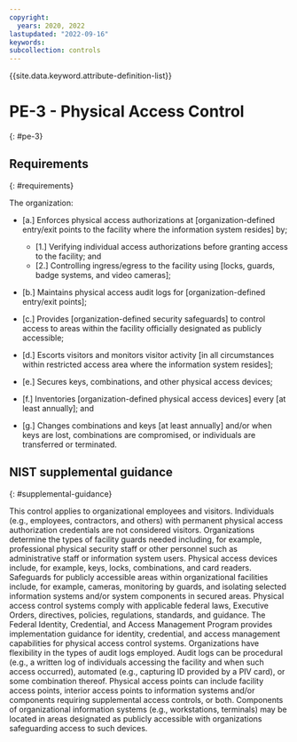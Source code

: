 ```yaml
---
copyright:
  years: 2020, 2022
lastupdated: "2022-09-16"
keywords: 
subcollection: controls
---
```


{{site.data.keyword.attribute-definition-list}}

# PE-3 - Physical Access Control
{: #pe-3}

## Requirements
{: #requirements}

The organization:

- \[a.\] Enforces physical access authorizations at [organization-defined entry/exit points to the facility where the information system resides] by;

  - \[1.\] Verifying individual access authorizations before granting access to the facility; and
  - \[2.\] Controlling ingress/egress to the facility using [locks, guards, badge systems, and video cameras];

- \[b.\] Maintains physical access audit logs for [organization-defined entry/exit points];

- \[c.\] Provides [organization-defined security safeguards] to control access to areas within the facility officially designated as publicly accessible;

- \[d.\] Escorts visitors and monitors visitor activity [in all circumstances within restricted access area where the information system resides];

- \[e.\] Secures keys, combinations, and other physical access devices;

- \[f.\] Inventories [organization-defined physical access devices] every [at least annually]; and

- \[g.\] Changes combinations and keys [at least annually] and/or when keys are lost, combinations are compromised, or individuals are transferred or terminated.

## NIST supplemental guidance
{: #supplemental-guidance}

This control applies to organizational employees and visitors. Individuals (e.g., employees, contractors, and others) with permanent physical access authorization credentials are not considered visitors. Organizations determine the types of facility guards needed including, for example, professional physical security staff or other personnel such as administrative staff or information system users. Physical access devices include, for example, keys, locks, combinations, and card readers. Safeguards for publicly accessible areas within organizational facilities include, for example, cameras, monitoring by guards, and isolating selected information systems and/or system components in secured areas. Physical access control systems comply with applicable federal laws, Executive Orders, directives, policies, regulations, standards, and guidance. The Federal Identity, Credential, and Access Management Program provides implementation guidance for identity, credential, and access management capabilities for physical access control systems. Organizations have flexibility in the types of audit logs employed. Audit logs can be procedural (e.g., a written log of individuals accessing the facility and when such access occurred), automated (e.g., capturing ID provided by a PIV card), or some combination thereof. Physical access points can include facility access points, interior access points to information systems and/or components requiring supplemental access controls, or both. Components of organizational information systems (e.g., workstations, terminals) may be located in areas designated as publicly accessible with organizations safeguarding access to such devices.


